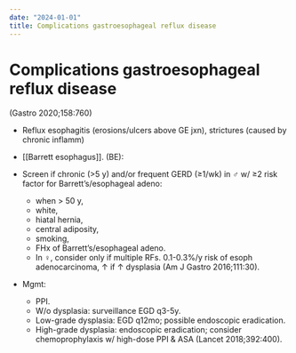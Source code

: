 ```yaml
---
date: "2024-01-01"
title: Complications gastroesophageal reflux disease
---
```



# Complications gastroesophageal reflux disease

(Gastro 2020;158:760)

- Reflux esophagitis (erosions/ulcers above GE jxn), strictures (caused by chronic inflamm)
- [[Barrett esophagus]]. (BE):
- Screen if chronic (>5 y) and/or frequent GERD (≥1/wk) in ♂ w/ ≥2 risk factor for Barrett’s/esophageal adeno:

  - when > 50 y,
  - white,
  - hiatal hernia,
  - central adiposity,
  - smoking,
  - FHx of Barrett’s/esophageal adeno.
  - In ♀, consider only if multiple RFs. 0.1-0.3%/y risk of esoph adenocarcinoma, ↑ if ↑ dysplasia (Am J Gastro 2016;111:30).

- Mgmt:
  - PPI.
  - W/o dysplasia: surveillance EGD q3-5y.
  - Low-grade dysplasia: EGD q12mo; possible endoscopic eradication.
  - High-grade dysplasia: endoscopic eradication; consider chemoprophylaxis w/ high-dose PPI & ASA (Lancet 2018;392:400).
